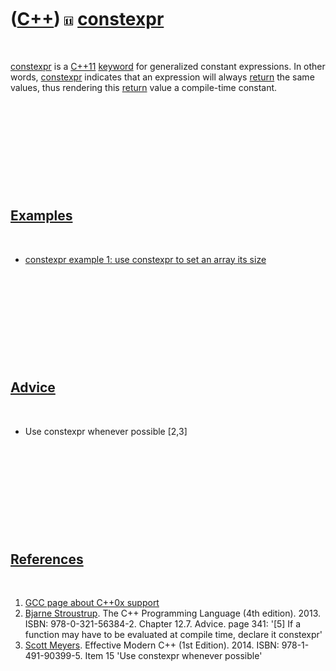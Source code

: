 



 

 

 

 

 

([C++](Cpp.htm)) ![C++11](PicCpp11.png) [constexpr](CppConstexpr.htm)
=====================================================================

 

[constexpr](CppConstexpr.htm) is a [C++11](Cpp11.htm)
[keyword](CppKeyword.htm) for generalized constant expressions. In other
words, [constexpr](CppConstexpr.htm) indicates that an expression will
always [return](CppReturn.htm) the same values, thus rendering this
[return](CppReturn.htm) value a compile-time constant.

 

 

 

 

 

[Examples](CppExamples.htm)
---------------------------

 

-   [constexpr example 1: use constexpr to set an array its
    size](CppConstexprExample1.htm)

 

 

 

 

 

[Advice](CppAdvice.htm)
-----------------------

 

-   Use constexpr whenever possible \[2,3\]

 

 

 

 

 

[References](CppReferences.htm)
-------------------------------

 

1.  [GCC page about C++0x
    support](http://gcc.gnu.org/projects/cxx0x.html)
2.  [Bjarne Stroustrup](CppBjarneStroustrup.htm). The C++ Programming
    Language (4th edition). 2013. ISBN: 978-0-321-56384-2. Chapter 12.7.
    Advice. page 341: '\[5\] If a function may have to be evaluated at
    compile time, declare it constexpr'
3.  [Scott Meyers](CppScottMeyers.htm). Effective Modern C++
    (1st Edition). 2014. ISBN: 978-1-491-90399-5. Item 15 'Use constexpr
    whenever possible'

 

 

 

 

 





 



